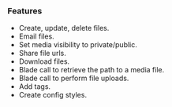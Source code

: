 ### Features

- Create, update, delete files.
- Email files.
- Set media visibility to private/public.
- Share file urls.
- Download files.
- Blade call to retrieve the path to a media file.
- Blade call to perform file uploads.
- Add tags.
- Create config styles.
